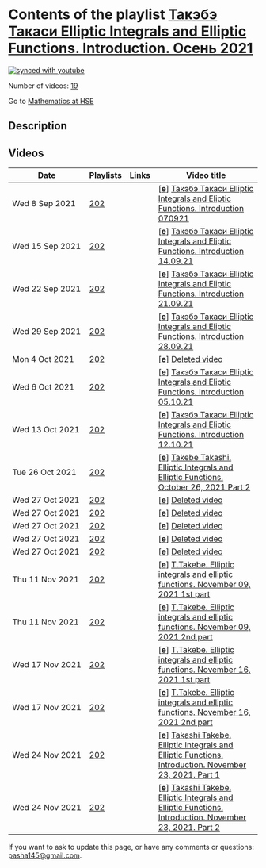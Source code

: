 # Contents of the playlist [Такэбэ Такаси  Elliptic Integrals and Elliptic Functions. Introduction. Осень 2021](https://www.youtube.com/playlist?list=PLq3E5oubNNoBcapL-V8vlM60sluXw0slp)

[![synced with youtube](https://img.shields.io/github/last-commit/mathphysschool/mathphysschool.github.io/autoupdate1?label=synced%20with%20youtube)](https://github.com/mathphysschool/mathphysschool.github.io/commits/autoupdate1)

Number of videos: [19](#videos)

Go to [Mathematics at HSE](../README.md)

## Description



## Videos

|Date|Playlists|Links|Video title|
|---|---|---|---|
| Wed&nbsp;8&nbsp;Sep&nbsp;2021 | [202](../playlists/202 "Такэбэ Такаси  Elliptic Integrals and Elliptic Functions. Introduction. Осень 2021") |  | [[**e**](https://studio.youtube.com/video/SMETLeO4lxg/edit "Edit")] [Такэбэ Такаси Elliptic Integrals and Eliptic Functions. Introduction 070921](https://www.youtube.com/watch?v=SMETLeO4lxg&list=PLq3E5oubNNoBcapL-V8vlM60sluXw0slp) |
| Wed&nbsp;15&nbsp;Sep&nbsp;2021 | [202](../playlists/202 "Такэбэ Такаси  Elliptic Integrals and Elliptic Functions. Introduction. Осень 2021") |  | [[**e**](https://studio.youtube.com/video/EA9j6vx0OLM/edit "Edit")] [Такэбэ Такаси Elliptic Integrals and Eliptic Functions. Introduction 14.09.21](https://www.youtube.com/watch?v=EA9j6vx0OLM&list=PLq3E5oubNNoBcapL-V8vlM60sluXw0slp) |
| Wed&nbsp;22&nbsp;Sep&nbsp;2021 | [202](../playlists/202 "Такэбэ Такаси  Elliptic Integrals and Elliptic Functions. Introduction. Осень 2021") |  | [[**e**](https://studio.youtube.com/video/1Xs1hNNEje0/edit "Edit")] [Такэбэ Такаси Elliptic Integrals and Eliptic Functions. Introduction 21.09.21](https://www.youtube.com/watch?v=1Xs1hNNEje0&list=PLq3E5oubNNoBcapL-V8vlM60sluXw0slp) |
| Wed&nbsp;29&nbsp;Sep&nbsp;2021 | [202](../playlists/202 "Такэбэ Такаси  Elliptic Integrals and Elliptic Functions. Introduction. Осень 2021") |  | [[**e**](https://studio.youtube.com/video/i_YLqUuF3wQ/edit "Edit")] [Такэбэ Такаси Elliptic Integrals and Eliptic Functions. Introduction 28.09.21](https://www.youtube.com/watch?v=i_YLqUuF3wQ&list=PLq3E5oubNNoBcapL-V8vlM60sluXw0slp) |
| Mon&nbsp;4&nbsp;Oct&nbsp;2021 | [202](../playlists/202 "Такэбэ Такаси  Elliptic Integrals and Elliptic Functions. Introduction. Осень 2021") |  | [[**e**](https://studio.youtube.com/video/uloOmDCUO7E/edit "Edit")] [Deleted video](https://www.youtube.com/watch?v=uloOmDCUO7E&list=PLq3E5oubNNoBcapL-V8vlM60sluXw0slp "This video is unavailable.") |
| Wed&nbsp;6&nbsp;Oct&nbsp;2021 | [202](../playlists/202 "Такэбэ Такаси  Elliptic Integrals and Elliptic Functions. Introduction. Осень 2021") |  | [[**e**](https://studio.youtube.com/video/XAaFFtj2Zq8/edit "Edit")] [Такэбэ Такаси Elliptic Integrals and Eliptic Functions. Introduction 05.10.21](https://www.youtube.com/watch?v=XAaFFtj2Zq8&list=PLq3E5oubNNoBcapL-V8vlM60sluXw0slp) |
| Wed&nbsp;13&nbsp;Oct&nbsp;2021 | [202](../playlists/202 "Такэбэ Такаси  Elliptic Integrals and Elliptic Functions. Introduction. Осень 2021") |  | [[**e**](https://studio.youtube.com/video/5DoNpHFAWVk/edit "Edit")] [Такэбэ Такаси Elliptic Integrals and Eliptic Functions. Introduction  12.10.21](https://www.youtube.com/watch?v=5DoNpHFAWVk&list=PLq3E5oubNNoBcapL-V8vlM60sluXw0slp) |
| Tue&nbsp;26&nbsp;Oct&nbsp;2021 | [202](../playlists/202 "Такэбэ Такаси  Elliptic Integrals and Elliptic Functions. Introduction. Осень 2021") |  | [[**e**](https://studio.youtube.com/video/cEryXHfg3tE/edit "Edit")] [Takebe Takashi.  Elliptic Integrals and Elliptic Functions.  October 26, 2021 Part 2](https://www.youtube.com/watch?v=cEryXHfg3tE&list=PLq3E5oubNNoBcapL-V8vlM60sluXw0slp) |
| Wed&nbsp;27&nbsp;Oct&nbsp;2021 | [202](../playlists/202 "Такэбэ Такаси  Elliptic Integrals and Elliptic Functions. Introduction. Осень 2021") |  | [[**e**](https://studio.youtube.com/video/7nyIEu-kkCY/edit "Edit")] [Deleted video](https://www.youtube.com/watch?v=7nyIEu-kkCY&list=PLq3E5oubNNoBcapL-V8vlM60sluXw0slp "This video is unavailable.") |
| Wed&nbsp;27&nbsp;Oct&nbsp;2021 | [202](../playlists/202 "Такэбэ Такаси  Elliptic Integrals and Elliptic Functions. Introduction. Осень 2021") |  | [[**e**](https://studio.youtube.com/video/6zhoXYLx2tA/edit "Edit")] [Deleted video](https://www.youtube.com/watch?v=6zhoXYLx2tA&list=PLq3E5oubNNoBcapL-V8vlM60sluXw0slp "This video is unavailable.") |
| Wed&nbsp;27&nbsp;Oct&nbsp;2021 | [202](../playlists/202 "Такэбэ Такаси  Elliptic Integrals and Elliptic Functions. Introduction. Осень 2021") |  | [[**e**](https://studio.youtube.com/video/fGTypvS7M1c/edit "Edit")] [Deleted video](https://www.youtube.com/watch?v=fGTypvS7M1c&list=PLq3E5oubNNoBcapL-V8vlM60sluXw0slp "This video is unavailable.") |
| Wed&nbsp;27&nbsp;Oct&nbsp;2021 | [202](../playlists/202 "Такэбэ Такаси  Elliptic Integrals and Elliptic Functions. Introduction. Осень 2021") |  | [[**e**](https://studio.youtube.com/video/zvK-GWRc41I/edit "Edit")] [Deleted video](https://www.youtube.com/watch?v=zvK-GWRc41I&list=PLq3E5oubNNoBcapL-V8vlM60sluXw0slp "This video is unavailable.") |
| Wed&nbsp;27&nbsp;Oct&nbsp;2021 | [202](../playlists/202 "Такэбэ Такаси  Elliptic Integrals and Elliptic Functions. Introduction. Осень 2021") |  | [[**e**](https://studio.youtube.com/video/A6jOWd52ojE/edit "Edit")] [Deleted video](https://www.youtube.com/watch?v=A6jOWd52ojE&list=PLq3E5oubNNoBcapL-V8vlM60sluXw0slp "This video is unavailable.") |
| Thu&nbsp;11&nbsp;Nov&nbsp;2021 | [202](../playlists/202 "Такэбэ Такаси  Elliptic Integrals and Elliptic Functions. Introduction. Осень 2021") |  | [[**e**](https://studio.youtube.com/video/Y-MqPoJu1nU/edit "Edit")] [T.Takebe. Elliptic integrals and elliptic functions. November 09, 2021 1st part](https://www.youtube.com/watch?v=Y-MqPoJu1nU&list=PLq3E5oubNNoBcapL-V8vlM60sluXw0slp) |
| Thu&nbsp;11&nbsp;Nov&nbsp;2021 | [202](../playlists/202 "Такэбэ Такаси  Elliptic Integrals and Elliptic Functions. Introduction. Осень 2021") |  | [[**e**](https://studio.youtube.com/video/TXlrStLIyHM/edit "Edit")] [T.Takebe. Elliptic integrals and elliptic functions. November 09, 2021 2nd part](https://www.youtube.com/watch?v=TXlrStLIyHM&list=PLq3E5oubNNoBcapL-V8vlM60sluXw0slp) |
| Wed&nbsp;17&nbsp;Nov&nbsp;2021 | [202](../playlists/202 "Такэбэ Такаси  Elliptic Integrals and Elliptic Functions. Introduction. Осень 2021") |  | [[**e**](https://studio.youtube.com/video/n8L132fDSbI/edit "Edit")] [T.Takebe. Elliptic integrals and elliptic functions. November 16, 2021 1st part](https://www.youtube.com/watch?v=n8L132fDSbI&list=PLq3E5oubNNoBcapL-V8vlM60sluXw0slp) |
| Wed&nbsp;17&nbsp;Nov&nbsp;2021 | [202](../playlists/202 "Такэбэ Такаси  Elliptic Integrals and Elliptic Functions. Introduction. Осень 2021") |  | [[**e**](https://studio.youtube.com/video/KHtdSxu7x4c/edit "Edit")] [T.Takebe. Elliptic integrals and elliptic functions. November 16, 2021 2nd part](https://www.youtube.com/watch?v=KHtdSxu7x4c&list=PLq3E5oubNNoBcapL-V8vlM60sluXw0slp) |
| Wed&nbsp;24&nbsp;Nov&nbsp;2021 | [202](../playlists/202 "Такэбэ Такаси  Elliptic Integrals and Elliptic Functions. Introduction. Осень 2021") |  | [[**e**](https://studio.youtube.com/video/LzMWVKlEw0o/edit "Edit")] [Takashi Takebe. Elliptic Integrals and Elliptic Functions. Introduction.  November 23, 2021. Part 1](https://www.youtube.com/watch?v=LzMWVKlEw0o&list=PLq3E5oubNNoBcapL-V8vlM60sluXw0slp) |
| Wed&nbsp;24&nbsp;Nov&nbsp;2021 | [202](../playlists/202 "Такэбэ Такаси  Elliptic Integrals and Elliptic Functions. Introduction. Осень 2021") |  | [[**e**](https://studio.youtube.com/video/kQoFfTwzG1w/edit "Edit")] [Takashi Takebe. Elliptic Integrals and Elliptic Functions. Introduction.  November 23, 2021. Part 2](https://www.youtube.com/watch?v=kQoFfTwzG1w&list=PLq3E5oubNNoBcapL-V8vlM60sluXw0slp) |


 If you want to ask to update this page, or have any comments or questions: <pasha145@gmail.com>.